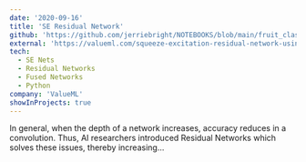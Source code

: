 ```yaml
---
date: '2020-09-16'
title: 'SE Residual Network'
github: 'https://github.com/jerriebright/NOTEBOOKS/blob/main/fruit_classification.ipynb'
external: 'https://valueml.com/squeeze-excitation-residual-network-using-keras/'
tech:
  - SE Nets
  - Residual Networks
  - Fused Networks
  - Python
company: 'ValueML'
showInProjects: true
---
```


In general, when the depth of a network increases, accuracy reduces in a convolution. Thus, AI researchers introduced Residual Networks which solves these issues, thereby increasing...
